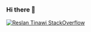 ### Hi there 👋

[![Reslan Tinawi StackOverflow](https://github-readme-stackoverflow.vercel.app/?userID=4245771&theme=dark)](https://stackoverflow.com/users/4245771/reslan-tinawi)


<!--
**Reslan-Tinawi/Reslan-Tinawi** is a ✨ _special_ ✨ repository because its `README.md` (this file) appears on your GitHub profile.

Here are some ideas to get you started:

- 🔭 I’m currently working on ...
- 🌱 I’m currently learning ...
- 👯 I’m looking to collaborate on ...
- 🤔 I’m looking for help with ...
- 💬 Ask me about ...
- 📫 How to reach me: ...
- 😄 Pronouns: ...
- ⚡ Fun fact: ...
-->
